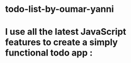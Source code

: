 # todo-list-by-oumar-yanni

# I use all the latest JavaScript features to create a simply functional todo app :
